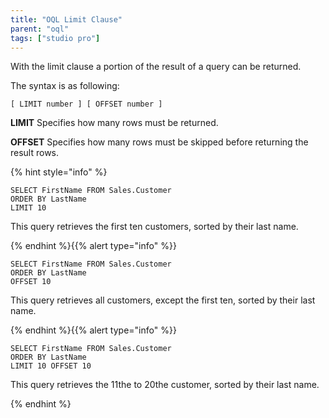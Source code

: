 ```yaml
---
title: "OQL Limit Clause"
parent: "oql"
tags: ["studio pro"]
---
```



With the limit clause a portion of the result of a query can be returned.

The syntax is as following:

```
[ LIMIT number ] [ OFFSET number ]
```

**LIMIT**
Specifies how many rows must be returned.

**OFFSET**
Specifies how many rows must be skipped before returning the result rows.

{% hint style="info" %}

```
SELECT FirstName FROM Sales.Customer
ORDER BY LastName
LIMIT 10
```

This query retrieves the first ten customers, sorted by their last name.

{% endhint %}{{% alert type="info" %}}

```
SELECT FirstName FROM Sales.Customer
ORDER BY LastName
OFFSET 10
```

This query retrieves all customers, except the first ten, sorted by their last name.

{% endhint %}{{% alert type="info" %}}

```
SELECT FirstName FROM Sales.Customer
ORDER BY LastName
LIMIT 10 OFFSET 10
```

This query retrieves the 11the to 20the customer, sorted by their last name.

{% endhint %}
